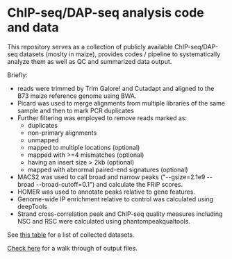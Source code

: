 # ChIP-seq/DAP-seq analysis code and data

This repository serves as a collection of publicly available ChIP-seq/DAP-seq datasets (moslty in maize), provides codes / pipeline to systematically analyze them as well as QC and summarized data output.

Briefly:
- reads were trimmed by Trim Galore! and Cutadapt and aligned to the B73 maize reference genome using BWA.
- Picard was used to merge alignments from multiple libraries of the same sample and then to mark PCR duplicates
- Further filtering was employed to remove reads marked as:
  - duplicates
  - non-primary alignments
  - unmapped
  - mapped to multiple locations (optional)
  - mapped with >=4 mismatches (optional)
  - having an insert size > 2kb (optional)
  - mapped with abnormal paired-end signatures (optional)
- MACS2 was used to call broad and narrow peaks ("--gsize=2.1e9 --broad --broad-cutoff=0.1") and calculate the FRiP scores.
- HOMER was used to annotate peaks relative to gene features.
- Genome-wide IP enrichment relative to control was calculated using deepTools
- Strand cross-correlation peak and ChIP-seq quality measures including NSC and RSC were calculated using phantompeakqualtools.

See [this table](/data/studies.tsv) for a list of collected datasets.

[Check here](output.md) for a walk through of output files.